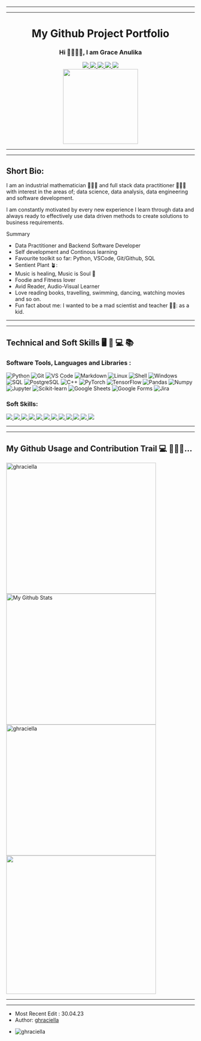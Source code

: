 
<!--
**ghraciella/ghraciella** is a ✨ _special_ ✨ repository because its `README.md` (this file) appears on your GitHub profile.

Here are some ideas to get you started:

- 🔭 I’m currently working on ...
- 🌱 I’m currently learning ...
- 👯 I’m looking to collaborate on ...
- 🤔 I’m looking for help with ...
- 💬 Ask me about ...
- 📫 How to reach me: ...
- 😄 Pronouns: ...
- ⚡ Fun fact: ...


-->

<!--

Contact Links

<span style="display:block;text-align:center">[![Linkedin](https://img.shields.io/badge/-LinkedIn-blue?style=plastic&logo=Linkedin&logoColor=white&link=https://www.linkedin.com/in/grace-anulika-eze-data-unicorn/)](https://www.linkedin.com/in/grace-anulika-eze-data-unicorn/)</span>
<span style="display:block;text-align:center">[![Xing](https://img.shields.io/badge/Xing-teal?style=plastic&logo=Xing&logoColor=light-green&link=https://www.xing.com/profile/Grace_Eze2/cv)](https://www.xing.com/profile/Grace_Eze2/cv)</span>
<span style="display:block;text-align:center">[![Gmail](https://img.shields.io/badge/-Gmail-red?style=plastic&logo=Gmail&logoColor=white)](mailto:grace.anulikaeze@gmail.com)</span>
<span style="display:block;text-align:center">[![GitHuB](https://img.shields.io/badge/github-%23181717.svg?style=plastic&logo=github&logoColor=white&link=https://github.com/ghraciella)](https://github.com/ghraciella)</span>
<span style="display:block;text-align:center">[![Kaggle](https://img.shields.io/badge/-Kaggle-blue?style=plastic&logo=Kaggle&logoColor=black&link=https://www.kaggle.com/graceeze)](https://www.kaggle.com/graceeze)</span>

-->





---
---
# <div align="center"> My Github Project Portfolio </div>


### <div align="center"> Hi 👋🏾👋🏾, I am Grace Anulika  </div>

<!--

- add social network badges using shields.io, to redirect to respective socials when its clicked on
kaggle-icon.svg
-->



<div align="center">
  <a href="https://www.linkedin.com/in/grace-anulika-eze-data-unicorn/">
    <img src="https://img.shields.io/badge/-LinkedIn-blue?style=plastic&logo=Linkedin&logoColor=white"/>
  </a>
  <a href="https://www.xing.com/profile/Grace_Eze2/cv">
    <img src="https://img.shields.io/badge/Xing-teal?style=plastic&logo=Xing&logoColor=light-green&link=https://www.xing.com/profile/Grace_Eze2/cv"/>
  </a> 
  <a href="mailto:grace.anulikaeze@gmail.com">
    <img src="https://img.shields.io/badge/-Gmail-red?style=plastic&logo=Gmail&logoColor=white"/>
  </a>
  <a href="https://github.com/ghraciella">
    <img src="https://img.shields.io/badge/github-%23181717.svg?style=plastic&logo=github&logoColor=white&link=https://github.com/ghraciella"/>
  </a>
  <a href="https://www.kaggle.com/graceeze">
    <img src="https://img.shields.io/badge/-Kaggle-blue?style=plastic&logo=Kaggle&logoColor=black&link=https://www.kaggle.com/graceeze"/>
  </a>
</div>




<div id="header" align="center">
  <img src= "https://media1.giphy.com/media/v1.Y2lkPTc5MGI3NjExY2E0ZTM3YTUzZTA4ZDVmMGJlMWRiMTgxMGVjNDMzZGU4NGU3OWEzYyZjdD1n/RbDKaczqWovIugyJmW/giphy.gif" width=200"/>
</div>



---
---
## Short Bio: 


I am an industrial mathematician 👩🏾‍🏫 and full stack data practitioner 👩🏾‍💻 with interest in the areas of; data science, data analysis, data engineering and software development. 

I am constantly motivated by every new experience I learn through data and always ready to effectively use data driven methods to create solutions to business requirements.

Summary

* Data Practitioner and Backend Software Developer
* Self development and Continous learning
* Favourite toolkit so far: Python, VSCode, Git/Github, SQL
* Sentient Plant 🪴:
* Music is healing, Music is Soul 🎵
* Foodie and Fitness lover 
* Avid Reader, Audio-Visual Learner
* Love reading books, travelling, swimming, dancing, watching movies and so on.
* Fun fact about me: I wanted to be a mad scientist and teacher 👩‍🏫: as a kid.

---
---

<!--

- My top skills : Hard (Tech) Skills and Soft Skills

-->



## Technical and Soft Skills 🖥️ 🧰 💻 📚 


### Software Tools, Languages and Libraries  :


![Python](http://img.shields.io/badge/-Python-346e9e?style=plastic&logo=python&logoColor=white)
![Git](http://img.shields.io/badge/-Git-white?style=plastic&logo=git)
![VS Code](http://img.shields.io/badge/-VS%20Code-black?style=plastic&logo=visualstudiocode&logoColor=3aa7f2)
![Markdown](http://img.shields.io/badge/-Markdown-white?style=plastic&logo=markdown&logoColor=black)
![Linux](http://img.shields.io/badge/-Linux-fad134?style=plastic&logo=linux&logoColor=black)
![Shell](http://img.shields.io/badge/-Shell-c9c9c9?style=plastic&logo=gnu-bash&logoColor=black)
![Windows](http://img.shields.io/badge/-Windows-0078D6?style=plastic&logo=windows&logoColor=white)
![SQL](http://img.shields.io/badge/-Sql-00758f?style=plastic&logo=Mysql&logoColor=white)
![PostgreSQL](http://img.shields.io/badge/postgresql-vertical.svg?style=plastic&logo=postgresql&logoColor=white)
![C++](https://img.shields.io/badge/C++-blue?style=plastic&logo=C++&logoColor=bc2043)
![PyTorch](http://img.shields.io/badge/-PyTorch-eee?style=plastic&logo=pytorch&logoColor=EE4C2C)
![TensorFlow](http://img.shields.io/badge/-TensorFlow-eee?style=plastic&logo=tensorflow&logoColor=FF6F00)
![Pandas](https://img.shields.io/badge/Pandas-white.svg?style=plastic&logo=pandas&logoColor=black)
![Numpy](https://img.shields.io/badge/numpy-ar21.svg?style=plastic&logo=numpy&logoColor=white)
![Jupyter](https://img.shields.io/badge/jupyter-ar21.svg?style=plastic&logo=jupyter&logoColor=white)
![Scikit-learn](http://img.shields.io/badge/-Scikit--Learn-eee?style=plastic&logo=scikit-learn&logoColor=e26d00)
![Google Sheets](https://img.shields.io/badge/Google%20Sheets%20-%2334A853.svg?style=plastic&logo=google%20sheets&logoColor=white)
![Google Forms](https://img.shields.io/badge/-GoogleForms-purple?style=plastic&logo=forms&logoColor=EE4C2C)
![Jira](https://img.shields.io/badge/atlassian_jira-icon.svg?style=plastic&logo=jira&logoColor=blue)


### Soft Skills:

<div id="badges">
  <a href="DataDriven Mindset">
    <img src="https://img.shields.io/badge/datadriven-mindset-eee?logo=datadriven-mindset&logoColor==white&style=flat"/>
  </a>
  <a href="Agile Methodologies">
    <img src="https://img.shields.io/badge/agile-methodologies-eee?logo=agile-methodologies&logoColor==white&style=flat"/>
  </a>
  <a href="Problem Solving">
    <img src="https://img.shields.io/badge/problem-solving-eee?logo=problem-solving&logoColor==white&style=flat"/>
  </a>
  <a href="Project Management">
    <img src="https://img.shields.io/badge/project-management-eee?logo=project-management&logoColor==white&style=flat"/>
  </a>
  <a href="Continous Learning">
    <img src="https://img.shields.io/badge/continous-learning-eee?logo=continous-learning&logoColor==white&style=flat"/>
  </a>
  <a href="Effective Communication">
    <img src="https://img.shields.io/badge/effective-communication-eee?logo=effective-communication&logoColor==white&style=flat"/>
  </a>
  <a href="Resourcefulness">
    <img src="https://img.shields.io/badge/resourcefulness-eee?logo=resourcefulness&logoColor==white&style=flat"/>
  </a>  
  <a href="Independent Research">
    <img src="https://img.shields.io/badge/independent-research-eee?logo=independent-research&logoColor=F=white&style=flat"/>
  </a>
  <a href="Collaboration">
    <img src="https://img.shields.io/badge/Collaboration-eee?logo=Collaboration&logoColor==white&style=flat"/>
  </a>
  <a href="Creative Thinking">
    <img src="https://img.shields.io/badge/analytical-thinking-eee?logo=analytical-thinking&logoColor==white&style=flat"/>
  </a>
  <a href="Self Motivated">
    <img src="https://img.shields.io/badge/self-motivated-eee?logo=self-motivated&logoColor==white&style=flat"/>
  </a>
  <a href="Software Development">
    <img src="https://img.shields.io/badge/software-development-eee?logo=software-development&logoColor=white&style=flat"/>
  </a>
</div>

---
---
<!--

- Github streak stats

-->

## My Github Usage and Contribution Trail 💻 🧗🏽‍♀️... 






<div>
<a> <img src="https://github-readme-stats.vercel.app/api/top-langs?username=ghraciella&langs_count=10&show_icons=true&locale=en&layout=compact&theme=onedark" alt="ghraciella" width="400" height="350"/></a>
<a> <img alt="My Github Stats" src="https://github-readme-stats.vercel.app/api?username=ghraciella&show_icons=true&count_private=true&theme=onedark" width="400" height="350"/></a>
<a> <img src="https://streak-stats.demolab.com?user=ghraciella&theme=onedark&mode=weekly" alt="ghraciella" width="400" height="350"/></a>
<a href="https://github.com/ghraciella/Accenture-Data-Analytics-and-Visualization-Virtual-Experience"> <img  src="https://github-readme-stats.vercel.app/api/pin/?username=ghraciella&theme=onedark&repo=Accenture-Data-Analytics-and-Visualization-Virtual-Experience" width="400" height="370"/></a>
</div>






---

<!--

To Do:
<br>
My icons for tools

<span> <img src="https://raw.githubusercontent.com/devicons/devicon/1119b9f84c0290e0f0b38982099a2bd027a48bf1/icons/github/github-original-wordmark.svg" alt="Github" width="100" height="100"/> </span>
<span> <img src="https://upload.wikimedia.org/wikipedia/commons/3/31/ITerm2_v3.4_icon.png" alt="mac iterm" width="100" height="100"/> </span>
<span> <img src="https://raw.githubusercontent.com/devicons/devicon/master/icons/vscode/vscode-original.svg" alt="vs code" width="100" height="100"/> </span>
<span> <img src="https://www.westonschools.org/wp-content/uploads/2017/06/google-sheets-icon-600x567.jpg" alt="Google sheets" width="100" height="100"/> </span>
<span> <img src="https://www.pngkey.com/png/detail/441-4413112_google-forms-logo-google-forms-logo-png.png" alt="Google forms" width="120" height="100"/> </span>
<span> <img src="https://raw.githubusercontent.com/devicons/devicon/1119b9f84c0290e0f0b38982099a2bd027a48bf1/icons/slack/slack-original.svg" alt="slack" width="100" height="100"/> </span>


my Github stats

<span> <img src="https://github-readme-stats.vercel.app/api/top-langs?username=ghraciella&langs_count=10&show_icons=true&locale=en&layout=compact&theme=onedark" alt="ghraciella" width="400" height="350"/> </span>
<span> <img alt="My Github Stats" src="https://github-readme-stats.vercel.app/api?username=ghraciella&show_icons=true&count_private=true&theme=onedark" width="400" height="350"/> </span>
<a> <img src="https://streak-stats.demolab.com?user=ghraciella&theme=onedark&mode=weekly" alt="ghraciella" width="400" height="350"/></a>
<a href="https://github.com/ghraciella/Accenture-Data-Analytics-and-Visualization-Virtual-Experience"> <img  src="https://github-readme-stats.vercel.app/api/pin/?username=ghraciella&theme=onedark&repo=Accenture-Data-Analytics-and-Visualization-Virtual-Experience" width="400" height="370"/></a>

<br>

-->










<!-- 

-Most Recent Edit : Monday 03 April, 2023

-->
----
- Most Recent Edit : 30.04.23
- Author: [ghraciella](https://github.com/ghraciella)
- <p align="left"> <img src="https://komarev.com/ghpvc/?username=ghraciella&label=Profile%20views&color=b45f06&style=plastic" alt="ghraciella" /> </p>
